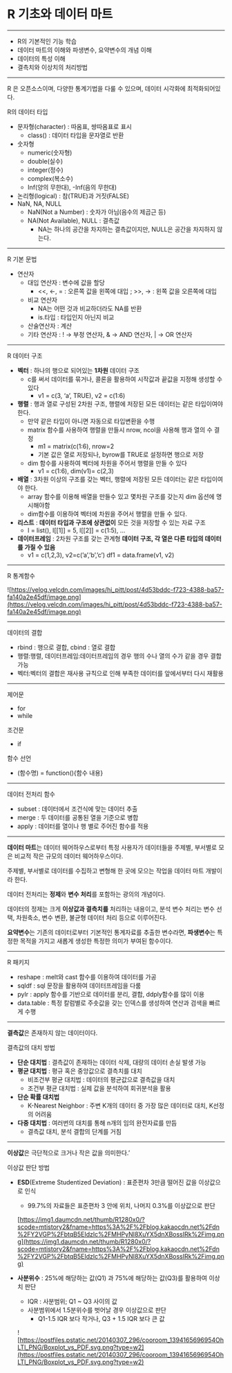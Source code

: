 # R 기초와 데이터 마트

---

- R의 기본적인 기능 학습
- 데이터 마트의 이해와 파생변수, 요약변수의 개념 이해
- 데이터의 특성 이해
- 결측치와 이상치의 처리방법

---

R 은 오픈소스이며, 다양한 통계기법을 다룰 수 있으며, 데이터 시각화에 최적화되어있다.

R의 데이터 타입

- 문자형(character) : 따옴표, 쌍따옴표로 표시
    - class() : 데이터 타입을 문자열로 반환
- 숫자형
    - numeric(숫자형)
    - double(실수)
    - integer(정수)
    - complex(복소수)
    - Inf(양의 무한대), -Inf(음의 무한대)
- 논리형(logical) : 참(TRUE)과 거짓(FALSE)
- NaN, NA, NULL
    - NaN(Not a Number) : 숫자가 아님(음수의 제곱근 등)
    - NA(Not Available), NULL : 결측값
        - NA는 하나의 공간을 차지하는 결측값이지만, NULL은 공간을 차지하지 않는다.

---

R 기본 문법

- 연산자
    - 대입 연산자 : 변수에 값을 할당
        - <<, ←, = : 오른쪽 값을 왼쪽에 대입 ; >>, → : 왼쪽 값을 오른쪽에 대입
    - 비교 연산자
        - NA는 어떤 것과 비교하더라도 NA를 반환
        - is.타입 : 타입인지 아닌지 비교
    - 산술연산자 : 계산
    - 기타 연산자 : ! → 부정 연산자, & → AND 연산자, | → OR 연산자

---

R 데이터 구조

- **벡터** : 하나의 행으로 되어있는 **1차원** 데이터 구조
    - c를 써서 데이터를 묶거나, 콜론을 활용하여 시작값과 끝값을 지정해 생성할 수 있다
        - v1 = c(3, ‘a’, TRUE),  v2 = c(1:6)
- **행렬** : 행과 열로 구성된 2차원 구조, 행렬에 저장된 모든 데이터는 같은 타입이여야 한다.
    - 만약 같은 타입이 아니면 자동으로 타입변환을 수행
    - matrix 함수를 사용하여 행렬을 만들시 nrow, ncol을 사용해 행과 열의 수 결정
        - m1 = matrix(c(1:6), nrow=2
        - 기본 값은 열로 저장되나, byrow를 TRUE로 설정하면 행으로 저장
    - dim 함수를 사용하여 벡터에 차원을 주어서 행렬을 만들 수 있다
        - v1 = c(1:6),  dim(v1)= c(2,3)
- **배열** : 3차원 이상의 구조를 갖는 벡터, 행렬에 저장된 모든 데이터는 같은 타입이여야 한다.
    - array 함수를 이용해 배열을 만들수 있고 몇차원 구조를 갖는지 dim 옵션에 명시해야함
    - dim함수를 이용하여 벡터에 차원을 주어서 행렬을 만들 수 있다.
- **리스트** : **데이터 타입과 구조에 상관없이** 모든 것을 저장할 수 있는 자료 구조
    - l = list(),  l[[1]] = 5,  l[[2]] = c(1:5),  …
- **데이터프레임** : 2차원 구조를 갖는 관계형 **데이터 구조, 각 열은 다른 타입의 데이터를 가질 수 있음**
    - v1 = c(1,2,3),  v2=c(’a’,’b’,’c’) df1 = data.frame(v1, v2)

---

R 통계함수

![https://velog.velcdn.com/images/hi_pitt/post/4d53bddc-f723-4388-ba57-fa140a2e45df/image.png](https://velog.velcdn.com/images/hi_pitt/post/4d53bddc-f723-4388-ba57-fa140a2e45df/image.png)

---

데이터의 결합

- rbind : 행으로 결합, cbind : 열로 결합
- 행렬:행렬, 데이터프레임:데이터프레임의 경우 행의 수나 열의 수가 같을 경우 결합 가능
- 벡터:벡터의 결합은 재사용 규칙으로 인해 부족한 데이터를 앞에서부터 다시 재활용

---

제어문

- for
- while

조건문

- if

함수 선언

- (함수명) = function(){함수 내용}

---

데이터 전처리 함수

- subset : 데이터에서 조건식에 맞는 데이터 추출
- merge : 두 데이터를 공통된 열을 기준으로 병합
- apply : 데이터를 열이나 행 별로 주어진 함수를 적용

---

**데이터 마트**는 데이터 웨어하우스로부터 특정 사용자가 데이터들을 주제별, 부서별로 모은 비교적 작은 규모의 데이터 웨어하우스이다.

주제별, 부서별로 데이터를 수집하고 변형해 한 곳에 모으는 작업을 데이터 마트 개발이라 한다.

데이터 전처리는 **정제**와 **변수 처리**를 포함하는 광의의 개념이다.

데이터의 정제는 크게 **이상값과 결측치를** 처리하는 내용이고, 분석 변수 처리는 변수 선택, 차원축소, 변수 변환, 불균형 데이터 처리 등으로 이루어진다.

**요약변수**는 기존의 데이터로부터 기본적인 통계자료를 추출한 변수라면, **파생변수**는 특정한 목적을 가지고 새롭게 생성한 특정한 의미가 부여된 함수이다.

---

R 패키지

- reshape : melt와 cast 함수를 이용하여 데이터를 가공
- sqldf : sql 문장을 활용하여 데이터프레임을 다룸
- pylr : apply 함수를 기반으로 데이터를 분리, 결합, ddply함수를 많이 이용
- data.table : 특정 칼럼별로 주솟값을 갖는 인덱스를 생성하여 연산과 검색을 빠르게 수행

---

**결측값**은 존재하지 않는 데이터이다.

결측값의 대치 방법

- **단순 대치법** : 결측값이 존재하는 데이터 삭제, 대량의 데이터 손실 발생 가능
- **평균 대치법** : 평규 혹은 중앙값으로 결측치를 대치
    - 비조건부 평균 대치법 : 데이터의 평균값으로 결측값을 대치
    - 조건부 평균 대치법 : 실제 값을 분석하여 회귀분석을 활용
- **단순 확률 대치법**
    - K-Nearest Neighbor : 주변 K개의 데이터 중 가장 많은 데이터로 대치, K선정의 어려움
- **다중 대치법** : 여러번의 대치를 통해 n개의 임의 완전자료를 만듬
    - 결측값 대치, 분석 결합의 단계를 거침

---

**이상값**은 극단적으로 크거나 작은 값을 의미한다.’

이상값 판단 방법

- **ESD**(Extreme Studentized Deviation) : 표준편차 3만큼 떨어진 값을 이상값으로 인식
    - 99.7%의 자료들은 표준편차 3 안에 위치, 나머지 0.3%를 이상값으로 판단
    
    [https://img1.daumcdn.net/thumb/R1280x0/?scode=mtistory2&fname=https%3A%2F%2Fblog.kakaocdn.net%2Fdn%2FY2VGP%2FbtqB5EIdzlc%2FMHPyNI8XuYX5dnXBossIRk%2Fimg.png](https://img1.daumcdn.net/thumb/R1280x0/?scode=mtistory2&fname=https%3A%2F%2Fblog.kakaocdn.net%2Fdn%2FY2VGP%2FbtqB5EIdzlc%2FMHPyNI8XuYX5dnXBossIRk%2Fimg.png)
    
- **사분위수** : 25%에 해당하는 값(Q1) 과 75%에 해당하는 값(Q3)를 활용하여 이상치 판단
    - IQR : 사분범위; Q1 ~ Q3 사이의 값
    - 사분범위에서 1.5분위수를 벗어날 경우 이상값으로 판단
        - Q1-1.5 IQR 보다 작거나, Q3 + 1.5 IQR 보다 큰 값
    
    ![https://postfiles.pstatic.net/20140307_296/cooroom_1394165696954OhLTl_PNG/Boxplot_vs_PDF.svg.png?type=w2](https://postfiles.pstatic.net/20140307_296/cooroom_1394165696954OhLTl_PNG/Boxplot_vs_PDF.svg.png?type=w2)